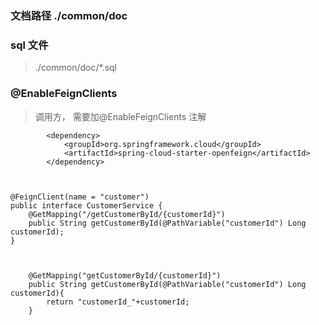 ### 文档路径 ./common/doc

### sql 文件
>  ./common/doc/*.sql


###  @EnableFeignClients

> 调用方， 需要加@EnableFeignClients 注解
```依赖的jar
		<dependency>
			<groupId>org.springframework.cloud</groupId>
			<artifactId>spring-cloud-starter-openfeign</artifactId>
		</dependency>


```
```调用方

@FeignClient(name = "customer")
public interface CustomerService {
    @GetMapping("/getCustomerById/{customerId}")
    public String getCustomerById(@PathVariable("customerId") Long customerId);
}


```


```被调用方

    @GetMapping("getCustomerById/{customerId}")
    public String getCustomerById(@PathVariable("customerId") Long customerId){
        return "customerId_"+customerId;
    }


```



